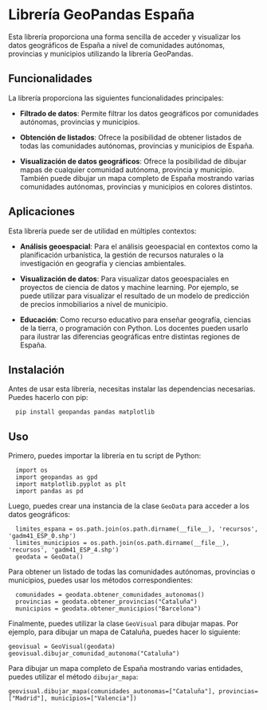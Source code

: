 # Librería GeoPandas España



Esta librería proporciona una forma sencilla de acceder y visualizar los datos geográficos de España a nivel de comunidades autónomas, provincias y municipios utilizando la librería GeoPandas.



## Funcionalidades



La librería proporciona las siguientes funcionalidades principales:



- **Filtrado de datos**: Permite filtrar los datos geográficos por comunidades autónomas, provincias y municipios.

- **Obtención de listados**: Ofrece la posibilidad de obtener listados de todas las comunidades autónomas, provincias y municipios de España.

- **Visualización de datos geográficos**: Ofrece la posibilidad de dibujar mapas de cualquier comunidad autónoma, provincia y municipio. También puede dibujar un mapa completo de España mostrando varias comunidades autónomas, provincias y municipios en colores distintos.



## Aplicaciones



Esta librería puede ser de utilidad en múltiples contextos:



- **Análisis geoespacial**: Para el análisis geoespacial en contextos como la planificación urbanística, la gestión de recursos naturales o la investigación en geografía y ciencias ambientales.

- **Visualización de datos**: Para visualizar datos geoespaciales en proyectos de ciencia de datos y machine learning. Por ejemplo, se puede utilizar para visualizar el resultado de un modelo de predicción de precios inmobiliarios a nivel de municipio.

- **Educación**: Como recurso educativo para enseñar geografía, ciencias de la tierra, o programación con Python. Los docentes pueden usarlo para ilustrar las diferencias geográficas entre distintas regiones de España.



## Instalación



Antes de usar esta librería, necesitas instalar las dependencias necesarias. Puedes hacerlo con pip:



      
      pip install geopandas pandas matplotlib



## Uso



Primero, puedes importar la librería en tu script de Python:



      import os
      import geopandas as gpd
      import matplotlib.pyplot as plt
      import pandas as pd



Luego, puedes crear una instancia de la clase `GeoData` para acceder a los datos geográficos:


      
      
      limites_espana = os.path.join(os.path.dirname(__file__), 'recursos', 'gadm41_ESP_0.shp')
      limites_municipios = os.path.join(os.path.dirname(__file__), 'recursos', 'gadm41_ESP_4.shp')
      geodata = GeoData()



Para obtener un listado de todas las comunidades autónomas, provincias o municipios, puedes usar los métodos correspondientes:


      
      comunidades = geodata.obtener_comunidades_autonomas()
      provincias = geodata.obtener_provincias("Cataluña")
      municipios = geodata.obtener_municipios("Barcelona")



Finalmente, puedes utilizar la clase `GeoVisual` para dibujar mapas. Por ejemplo, para dibujar un mapa de Cataluña, puedes hacer lo siguiente:

    
    geovisual = GeoVisual(geodata)
    geovisual.dibujar_comunidad_autonoma("Cataluña")



Para dibujar un mapa completo de España mostrando varias entidades, puedes utilizar el método `dibujar_mapa`:



    
    geovisual.dibujar_mapa(comunidades_autonomas=["Cataluña"], provincias=["Madrid"], municipios=["Valencia"])
